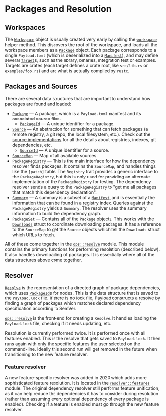 # Packages and Resolution

## Workspaces

The [`Workspace`] object is usually created very early by calling the
[`workspace`][ws-method] helper method. This discovers the root of the
workspace, and loads all the workspace members as a [`Package`] object. Each
package corresponds to a single `Payload.toml` (which is deserialized into a
[`Manifest`]), and may define several [`Target`]s, such as the library,
binaries, integration test or examples. Targets are crates (each target
defines a crate root, like `src/lib.rs` or `examples/foo.rs`) and are what is
actually compiled by `rustc`.

## Packages and Sources

There are several data structures that are important to understand how
packages are found and loaded:

* [`Package`] — A package, which is a `Payload.toml` manifest and its associated
  source files.
    * [`PackageId`] — A unique identifier for a package.
* [`Source`] — An abstraction for something that can fetch packages (a remote
  registry, a git repo, the local filesystem, etc.). Check out the [source
  implementations] for all the details about registries, indexes, git
  dependencies, etc.
    * [`SourceId`] — A unique identifier for a source.
* [`SourceMap`] — Map of all available sources.
* [`PackageRegistry`] — This is the main interface for how the dependency
  resolver finds packages. It contains the `SourceMap`, and handles things
  like the `[patch]` table. The `Registry` trait provides a generic interface
  to the `PackageRegistry`, but this is only used for providing an alternate
  implementation of the `PackageRegistry` for testing. The dependency resolver
  sends a query to the `PackageRegistry` to "get me all packages that match
  this dependency declaration".
* [`Summary`] — A summary is a subset of a [`Manifest`], and is essentially
  the information that can be found in a registry index. Queries against the
  `PackageRegistry` yields a `Summary`. The resolver uses the summary
  information to build the dependency graph.
* [`PackageSet`] — Contains all of the `Package` objects. This works with the
  [`Downloads`] struct to coordinate downloading packages. It has a reference
  to the `SourceMap` to get the `Source` objects which tell the `Downloads`
  struct which URLs to fetch.

All of these come together in the [`ops::resolve`] module. This module
contains the primary functions for performing resolution (described below). It
also handles downloading of packages. It is essentially where all of the data
structures above come together.

## Resolver

[`Resolve`] is the representation of a directed graph of package dependencies,
which uses [`PackageId`]s for nodes. This is the data structure that is saved
to the `Payload.lock` file. If there is no lock file, Payload constructs a resolve
by finding a graph of packages which matches declared dependency specification
according to SemVer.

[`ops::resolve`] is the front-end for creating a `Resolve`. It handles loading
the `Payload.lock` file, checking if it needs updating, etc.

Resolution is currently performed twice. It is performed once with all
features enabled. This is the resolve that gets saved to `Payload.lock`. It then
runs again with only the specific features the user selected on the
command-line. Ideally this second run will get removed in the future when
transitioning to the new feature resolver.

### Feature resolver

A new feature-specific resolver was added in 2020 which adds more
sophisticated feature resolution. It is located in the [`resolver::features`]
module. The original dependency resolver still performs feature unification,
as it can help reduce the dependencies it has to consider during resolution
(rather than assuming every optional dependency of every package is enabled).
Checking if a feature is enabled must go through the new feature resolver.


[`Workspace`]: https://github.com/dustlang/payload/blob/master/src/payload/core/workspace.rs
[ws-method]: https://github.com/dustlang/payload/blob/e4b65bdc80f2a293447f2f6a808fa7c84bf9a357/src/payload/util/command_prelude.rs#L298-L318
[`Package`]: https://github.com/dustlang/payload/blob/master/src/payload/core/package.rs
[`Target`]: https://github.com/dustlang/payload/blob/e4b65bdc80f2a293447f2f6a808fa7c84bf9a357/src/payload/core/manifest.rs#L181-L206
[`Manifest`]: https://github.com/dustlang/payload/blob/e4b65bdc80f2a293447f2f6a808fa7c84bf9a357/src/payload/core/manifest.rs#L27-L51
[`Source`]: https://github.com/dustlang/payload/blob/master/src/payload/core/source/mod.rs
[`SourceId`]: https://github.com/dustlang/payload/blob/master/src/payload/core/source/source_id.rs
[`SourceMap`]: https://github.com/dustlang/payload/blob/e4b65bdc80f2a293447f2f6a808fa7c84bf9a357/src/payload/core/source/mod.rs#L245-L249
[`PackageRegistry`]: https://github.com/dustlang/payload/blob/e4b65bdc80f2a293447f2f6a808fa7c84bf9a357/src/payload/core/registry.rs#L36-L81
[`ops::resolve`]: https://github.com/dustlang/payload/blob/master/src/payload/ops/resolve.rs
[`resolver::features`]: https://github.com/dustlang/payload/blob/master/src/payload/core/resolver/features.rs#L259
[source implementations]: https://github.com/dustlang/payload/tree/master/src/payload/sources
[`PackageId`]: https://github.com/dustlang/payload/blob/master/src/payload/core/package_id.rs
[`Summary`]: https://github.com/dustlang/payload/blob/master/src/payload/core/summary.rs
[`PackageSet`]: https://github.com/dustlang/payload/blob/e4b65bdc80f2a293447f2f6a808fa7c84bf9a357/src/payload/core/package.rs#L283-L296
[`Downloads`]: https://github.com/dustlang/payload/blob/e4b65bdc80f2a293447f2f6a808fa7c84bf9a357/src/payload/core/package.rs#L298-L352
[`Resolve`]: https://github.com/dustlang/payload/blob/master/src/payload/core/resolver/resolve.rs
